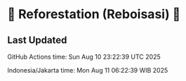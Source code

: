 
# 🌳 Reforestation (Reboisasi) 🌲

## Last Updated

GitHub Actions time: Sun Aug 10 23:22:39 UTC 2025

Indonesia/Jakarta time: Mon Aug 11 06:22:39 WIB 2025
